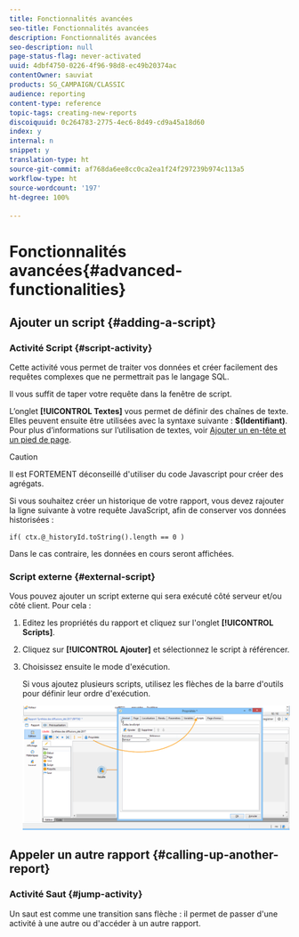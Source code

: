 ```yaml
---
title: Fonctionnalités avancées
seo-title: Fonctionnalités avancées
description: Fonctionnalités avancées
seo-description: null
page-status-flag: never-activated
uuid: 4dbf4750-0226-4f96-98d8-ec49b20374ac
contentOwner: sauviat
products: SG_CAMPAIGN/CLASSIC
audience: reporting
content-type: reference
topic-tags: creating-new-reports
discoiquuid: 0c264783-2775-4ec6-8d49-cd9a45a18d60
index: y
internal: n
snippet: y
translation-type: ht
source-git-commit: af768da6ee8cc0ca2ea1f24f297239b974c113a5
workflow-type: ht
source-wordcount: '197'
ht-degree: 100%

---
```



# Fonctionnalités avancées{#advanced-functionalities}

## Ajouter un script {#adding-a-script}

### Activité Script {#script-activity}

Cette activité vous permet de traiter vos données et créer facilement des requêtes complexes que ne permettrait pas le langage SQL.

Il vous suffit de taper votre requête dans la fenêtre de script.

L’onglet **[!UICONTROL Textes]** vous permet de définir des chaînes de texte. Elles peuvent ensuite être utilisées avec la syntaxe suivante : **$(Identifiant)**. Pour plus d’informations sur l’utilisation de textes, voir [Ajouter un en-tête et un pied de page](../../reporting/using/element-layout.md#adding-a-header-and-a-footer).

>[!CAUTION]
>
>Il est FORTEMENT déconseillé d&#39;utiliser du code Javascript pour créer des agrégats.

Si vous souhaitez créer un historique de votre rapport, vous devez rajouter la ligne suivante à votre requête JavaScript, afin de conserver vos données historisées :

```
if( ctx.@_historyId.toString().length == 0 )
```

Dans le cas contraire, les données en cours seront affichées.

### Script externe {#external-script}

Vous pouvez ajouter un script externe qui sera exécuté côté serveur et/ou côté client. Pour cela :

1. Editez les propriétés du rapport et cliquez sur l&#39;onglet **[!UICONTROL Scripts]**.
1. Cliquez sur **[!UICONTROL Ajouter]** et sélectionnez le script à référencer.
1. Choisissez ensuite le mode d&#39;exécution.

   Si vous ajoutez plusieurs scripts, utilisez les flèches de la barre d&#39;outils pour définir leur ordre d&#39;exécution.

   ![](assets/reporting_custom_js.png)

## Appeler un autre rapport {#calling-up-another-report}

### Activité Saut {#jump-activity}

Un saut est comme une transition sans flèche : il permet de passer d&#39;une activité à une autre ou d&#39;accéder à un autre rapport.
